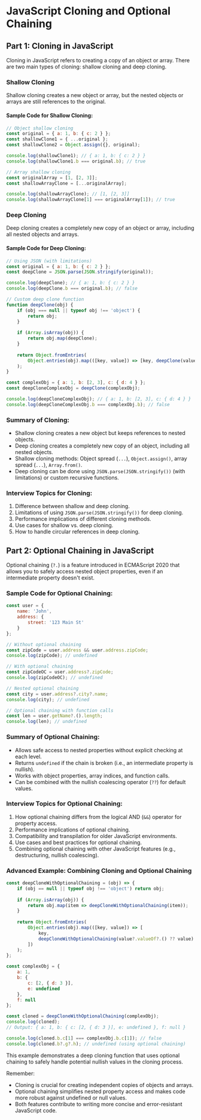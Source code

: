 # JavaScript Cloning and Optional Chaining

## Part 1: Cloning in JavaScript

Cloning in JavaScript refers to creating a copy of an object or array. There are two main types of cloning: shallow cloning and deep cloning.

### Shallow Cloning

Shallow cloning creates a new object or array, but the nested objects or arrays are still references to the original.

#### Sample Code for Shallow Cloning:

```javascript
// Object shallow cloning
const original = { a: 1, b: { c: 2 } };
const shallowClone1 = { ...original };
const shallowClone2 = Object.assign({}, original);

console.log(shallowClone1); // { a: 1, b: { c: 2 } }
console.log(shallowClone1.b === original.b); // true

// Array shallow cloning
const originalArray = [1, [2, 3]];
const shallowArrayClone = [...originalArray];

console.log(shallowArrayClone); // [1, [2, 3]]
console.log(shallowArrayClone[1] === originalArray[1]); // true
```

### Deep Cloning

Deep cloning creates a completely new copy of an object or array, including all nested objects and arrays.

#### Sample Code for Deep Cloning:

```javascript
// Using JSON (with limitations)
const original = { a: 1, b: { c: 2 } };
const deepClone = JSON.parse(JSON.stringify(original));

console.log(deepClone); // { a: 1, b: { c: 2 } }
console.log(deepClone.b === original.b); // false

// Custom deep clone function
function deepClone(obj) {
    if (obj === null || typeof obj !== 'object') {
        return obj;
    }
    
    if (Array.isArray(obj)) {
        return obj.map(deepClone);
    }
    
    return Object.fromEntries(
        Object.entries(obj).map(([key, value]) => [key, deepClone(value)])
    );
}

const complexObj = { a: 1, b: [2, 3], c: { d: 4 } };
const deepCloneComplexObj = deepClone(complexObj);

console.log(deepCloneComplexObj); // { a: 1, b: [2, 3], c: { d: 4 } }
console.log(deepCloneComplexObj.b === complexObj.b); // false
```

### Summary of Cloning:

- Shallow cloning creates a new object but keeps references to nested objects.
- Deep cloning creates a completely new copy of an object, including all nested objects.
- Shallow cloning methods: Object spread (`...`), `Object.assign()`, array spread (`...`), `Array.from()`.
- Deep cloning can be done using `JSON.parse(JSON.stringify())` (with limitations) or custom recursive functions.

### Interview Topics for Cloning:

1. Difference between shallow and deep cloning.
2. Limitations of using `JSON.parse(JSON.stringify())` for deep cloning.
3. Performance implications of different cloning methods.
4. Use cases for shallow vs. deep cloning.
5. How to handle circular references in deep cloning.

## Part 2: Optional Chaining in JavaScript

Optional chaining (`?.`) is a feature introduced in ECMAScript 2020 that allows you to safely access nested object properties, even if an intermediate property doesn't exist.

### Sample Code for Optional Chaining:

```javascript
const user = {
    name: 'John',
    address: {
        street: '123 Main St'
    }
};

// Without optional chaining
const zipCode = user.address && user.address.zipCode;
console.log(zipCode); // undefined

// With optional chaining
const zipCodeOC = user.address?.zipCode;
console.log(zipCodeOC); // undefined

// Nested optional chaining
const city = user.address?.city?.name;
console.log(city); // undefined

// Optional chaining with function calls
const len = user.getName?.().length;
console.log(len); // undefined
```

### Summary of Optional Chaining:

- Allows safe access to nested properties without explicit checking at each level.
- Returns `undefined` if the chain is broken (i.e., an intermediate property is nullish).
- Works with object properties, array indices, and function calls.
- Can be combined with the nullish coalescing operator (`??`) for default values.

### Interview Topics for Optional Chaining:

1. How optional chaining differs from the logical AND (`&&`) operator for property access.
2. Performance implications of optional chaining.
3. Compatibility and transpilation for older JavaScript environments.
4. Use cases and best practices for optional chaining.
5. Combining optional chaining with other JavaScript features (e.g., destructuring, nullish coalescing).

### Advanced Example: Combining Cloning and Optional Chaining

```javascript
const deepCloneWithOptionalChaining = (obj) => {
    if (obj == null || typeof obj !== 'object') return obj;
    
    if (Array.isArray(obj)) {
        return obj.map(item => deepCloneWithOptionalChaining(item));
    }
    
    return Object.fromEntries(
        Object.entries(obj).map(([key, value]) => [
            key,
            deepCloneWithOptionalChaining(value?.valueOf?.() ?? value)
        ])
    );
};

const complexObj = {
    a: 1,
    b: {
        c: [2, { d: 3 }],
        e: undefined
    },
    f: null
};

const cloned = deepCloneWithOptionalChaining(complexObj);
console.log(cloned);
// Output: { a: 1, b: { c: [2, { d: 3 }], e: undefined }, f: null }

console.log(cloned.b.c[1] === complexObj.b.c[1]); // false
console.log(cloned.b?.g?.h); // undefined (using optional chaining)
```

This example demonstrates a deep cloning function that uses optional chaining to safely handle potential nullish values in the cloning process.

Remember: 
- Cloning is crucial for creating independent copies of objects and arrays.
- Optional chaining simplifies nested property access and makes code more robust against undefined or null values.
- Both features contribute to writing more concise and error-resistant JavaScript code.